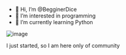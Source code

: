 - 👋 Hi, I’m @BegginerDice
- 👀 I’m interested in programming
- 🌱 I’m currently learning Python

![image](https://user-images.githubusercontent.com/103260544/162616620-e31b8aa1-7b83-4e15-947b-f6746285d554.png)

I just started, so I am here only of community
